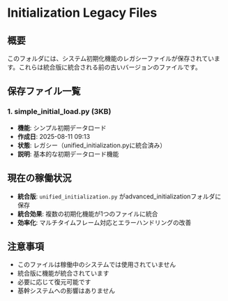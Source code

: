 # Initialization Legacy Files

## 概要
このフォルダには、システム初期化機能のレガシーファイルが保存されています。これらは統合版に統合される前の古いバージョンのファイルです。

## 保存ファイル一覧

### 1. simple_initial_load.py (3KB)
- **機能**: シンプル初期データロード
- **作成日**: 2025-08-11 09:13
- **状態**: レガシー（unified_initialization.pyに統合済み）
- **説明**: 基本的な初期データロード機能

## 現在の稼働状況
- **統合版**: `unified_initialization.py` がadvanced_initializationフォルダに保存
- **統合効果**: 複数の初期化機能が1つのファイルに統合
- **効率化**: マルチタイムフレーム対応とエラーハンドリングの改善

## 注意事項
- このファイルは稼働中のシステムでは使用されていません
- 統合版に機能が統合されています
- 必要に応じて復元可能です
- 基幹システムへの影響はありません
